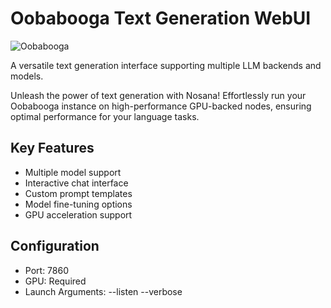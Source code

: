 # Oobabooga Text Generation WebUI

![Oobabooga](https://raw.githubusercontent.com/nosana-ci/templates/refs/heads/main/templates/Oobabooga/oobabooga.gif)

A versatile text generation interface supporting multiple LLM backends and models.

Unleash the power of text generation with Nosana! Effortlessly run your Oobabooga instance on high-performance GPU-backed nodes, ensuring optimal performance for your language tasks.

## Key Features
- Multiple model support
- Interactive chat interface
- Custom prompt templates
- Model fine-tuning options
- GPU acceleration support

## Configuration
- Port: 7860
- GPU: Required
- Launch Arguments: --listen --verbose
